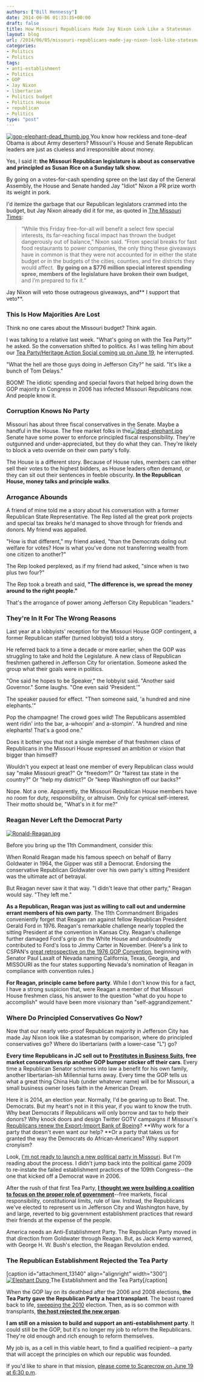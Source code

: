 ```yaml
---
authors: ["Bill Hennessy"]
date: 2014-06-06 01:33:35+00:00
draft: false
title: How Missouri Republicans Made Jay Nixon Look Like a Statesman
layout: blog
url: /2014/06/05/missouri-republicans-made-jay-nixon-look-like-statesman/
categories:
- Politics
- Politics
tags:
- anti-establishment
- Politics
- GOP
- Jay Nixon
- libertarian
- Politics budget
- Politics House
- republican
- Politics
type: "post"
---
```


[![gop-elephant-dead_thumb.jpg](https://hennessysview.com/wp-content/uploads/2012/03/gop-elephant-dead_thumb.jpg)
](https://hennessysview.com/wp-content/uploads/2012/03/gop-elephant-dead_thumb.jpg)You know how reckless and tone-deaf Obama is about Army deserters? Missouri's House and Senate Republican leaders are just as clueless and irresponsible about money.

Yes, I said it: **the Missouri Republican legislature is about as conservative and principled as Susan Rice on a Sunday talk show.**

By going on a votes-for-cash spending spree on the last day of the General Assembly, the House and Senate handed Jay "Idiot" Nixon a PR prize worth its weight in pork.

I'd itemize the garbage that our Republican legislators crammed into the budget, but Jay Nixon already did it for me, as quoted in [The Missouri Times](https://themissouritimes.com/10601/nixon-slams-last-minute-giveaways-missouri-legislature/):



> “While this Friday free-for-all will benefit a select few special interests, its far-reaching fiscal impact has thrown the budget dangerously out of balance,” Nixon said. “From special breaks for fast food restaurants to power companies, the only thing these giveaways have in common is that they were not accounted for in either the state budget or in the budgets of the cities, counties, and fire districts they would affect.  **By going on a $776 million special interest spending spree, members of the legislature have broken their own budget**, and I’m prepared to fix it.”



Jay Nixon will veto those outrageous giveaways, and** I support that veto**.



### This Is How Majorities Are Lost



Think no one cares about the Missouri budget? Think again.

I was talking to a relative last week. "What's going on with the Tea Party?" he asked. So the conversation shifted to politics. As I was telling him about our [Tea Party/Heritage Action Social coming up on June 19](https://hennessysview.com/2014/06/04/mark-calendar-june-19/), he interrupted.

"What the hell are those guys doing in Jefferson City?" he said. "It's like a bunch of Tom Delays."

BOOM! The idiotic spending and special favors that helped bring down the GOP majority in Congress in 2006 has infected Missouri Republicans now. And people know it.



### Corruption Knows No Party



Missouri has about three fiscal conservatives in the Senate. Maybe a handful in the House. The free market folks in the[![dead-elephant.jpg](https://hennessysview.com/wp-content/uploads/2013/03/dead-elephant-300x189.jpg)
](https://hennessysview.com/wp-content/uploads/2013/03/dead-elephant.jpg) Senate have some power to enforce principled fiscal responsibility. They're outgunned and under-appreciated, but they do what they can. They're likely to block a veto override on their own party's folly.

The House is a different story. Because of House rules, members can either sell their votes to the highest bidders, as House leaders often demand, or they can sit out their sentences in feeble obscurity. **In the Republican House, money talks and principle walks**.



### Arrogance Abounds



A friend of mine told me a story about his conversation with a former Republican State Representative. The Rep listed all the great pork projects and special tax breaks he'd managed to shove through for friends and donors. My friend was appalled.

"How is that different," my friend asked, "than the Democrats doling out welfare for votes? How is what you've done not transferring wealth from one citizen to another?"

The Rep looked perplexed, as if my friend had asked, "since when is two plus two four?"

The Rep took a breath and said, **"The difference is, we spread the money around to the right people."**

That's the arrogance of power among Jefferson City Republican "leaders."



### They're In It For The Wrong Reasons



Last year at a lobbyists' reception for the Missouri House GOP contingent, a former Republican staffer (turned lobbyist) told a story.

He referred back to a time a decade or more earlier, when the GOP was struggling to take and hold the Legislature. A new class of Republican freshmen gathered in Jefferson City for orientation. Someone asked the group what their goals were in politics.

"One said he hopes to be Speaker," the lobbyist said. "Another said Governor." Some laughs. "One even said 'President.'"

The speaker paused for effect. "Then someone said, 'a hundred and nine elephants.'"

Pop the champagne! The crowd goes wild! The Republicans assembled went ridin' into the bar, a-whoopin' and a-stompin'. "A hundred and nine elephants! That's a good one."

Does it bother you that not a single member of that freshmen class of Republicans in the Missouri House expressed an ambition or vision that bigger than himself?

Wouldn't you expect at least one member of every Republican class would say "make Missouri great?" Or "freedom?" Or "fairest tax state in the country?" Or "help my district?" Or "keep Washington off our backs?"

Nope. Not a one. Apparently, the Missouri Republican House members have no room for duty, responsibility, or altruism. Only for cynical self-interest. Their motto should be, "What's in it for me?"



### Reagan Never Left the Democrat Party



[![Ronald-Reagan.jpg](https://hennessysview.com/wp-content/uploads/2012/07/ronald-reagan-300x268.jpg)
](https://hennessysview.com/wp-content/uploads/2012/07/ronald-reagan.jpg)

Before you bring up the 11th Commandment, consider this:

When Ronald Reagan made his famous speech on behalf of Barry Goldwater in 1964, the Gipper was still a Democrat. Endorsing the conservative Republican Goldwater over his own party's sitting President was the ultimate act of betrayal.

But Reagan never saw it that way. "I didn't leave that other party," Reagan would say. "They left me."

**As a Republican, Reagan was just as willing to call out and undermine errant members of his own party**. The 11th Commandment Brigades conveniently forget that Reagan ran against fellow Republican President Gerald Ford in 1976. Reagan's remarkable challenge nearly toppled the sitting President at the convention in Kansas City. Reagan's challenge further damaged Ford's grip on the White House and undoubtedly contributed to Ford's loss to Jimmy Carter in November. (Here's a link to CSPAN's [great retrospective on the 1976 GOP Convention](https://www.c-span.org/video/?74134-1/1976-republican-convention-retrospective), beginning with Senator Paul Laxalt of Nevada naming California, Texas, Georgia, and MISSOURI as the four states supporting Nevada's nomination of Reagan in compliance with convention rules.)

**For Reagan, principle came before party**. While I don't know this for a fact, I have a strong suspicion that, were Reagan a member of that Missouri House freshmen class, his answer to the question "what do you hope to accomplish" would have been more visionary than "self-aggrandizement."



### Where Do Principled Conservatives Go Now?



Now that our nearly veto-proof Republican majority in Jefferson City has made Jay Nixon look like a statesman by comparison, where do principled conservatives go? Where do libertarians (with a lower-case "L") go?

**Every time Republicans in JC sell out to [Prostitutes in Business Suits](https://hennessysview.com/2013/02/02/dont-let-missouris-businesspeople-become-prostitutes-in-business-suits/), free market conservatives rip another GOP bumper sticker off their cars**. Every time a Republican Senator schemes into law a benefit for his own family, another libertarian-ish Millennial turns away. Every time the GOP tells us what a great thing China Hub (under whatever name) will be for Missouri, a small business owner loses faith in the American Dream.

Here it is 2014, an election year. Normally, I'd be gearing up to Beat. The. Democrats. But my heart's not in it this year, if you want to know the truth. Why beat Democrats if Republicans will only borrow and tax to help their donors? Why knock doors and design Twitter GOTV campaigns if Missouri's [Republicans renew the Export-Import Bank of Boeing](https://hennessysview.com/2014/04/19/jonah-goldberg-perfectly-defines-gop-establishment/)? **Why work for a party that doesn't even want our help? **Or a party that takes us for granted the way the Democrats do African-Americans? Why support cronyism?

Look, [I'm not ready to launch a new political party in Missouri](https://hennessysview.com/2014/05/25/dont-anti-establishment-party/). But I'm reading about the process. I didn't jump back into the political game 2009 to re-instate the failed establishment practices of the 109th Congress--the one that kicked off a Democrat wave in 2006.

After the rush of that first Tea Party, **[I thought we were building a coalition to focus on the proper role of government](https://hennessysview.com/2009/02/28/flow-thru-afterglow/)**--free markets, fiscal responsibility, constitutional limits, rule of law. Instead, the Republicans we've elected to represent us in Jefferson City and Washington have, by and large, reverted to big government establishment practices that reward their friends at the expense of the people.

America needs an Anti-Establishment Party. The Republican Party moved in that direction from Goldwater through Reagan. But, as Jack Kemp warned, with George H. W. Bush's election, the Reagan Revolution ended.



### The Republican Establishment Rejected the Tea Party



[caption id="attachment_13140" align="alignright" width="300"][![Elephant Dung](https://hennessysview.com/wp-content/uploads/2013/02/elephant-dung-300x206.jpg)
](https://hennessysview.com/wp-content/uploads/2013/02/elephant-dung.jpg) The Establishment and the Tea Party[/caption]

When the GOP lay on its deathbed after the 2006 and 2008 elections, **the Tea Party gave the Republican Party a heart transplant**. The beast roared back to life, [sweeping the 2010](https://news.yahoo.com/blogs/ticket/tea-party-second-act-2010-steppingstone-high-water-171024378.html) election. Then, as is so common with transplants, [**the host rejected the new organ**](https://www.huffingtonpost.com/2014/03/09/mitch-mcconnell-tea-party_n_4930160.html).

**I am still on a mission to build and support an anti-establishment party**. It could still be the GOP, but it's no longer my job to reform the Republicans. They're old enough and rich enough to reform themselves.

My job is, as a cell in this viable heart, to find a qualified recipient--a party that will accept the principles on which our republic was founded.

If you'd like to share in that mission, [please come to Scarecrow on June 19 at 6:30 p.m](https://hennessysview.com/2014/06/04/mark-calendar-june-19/).
